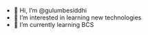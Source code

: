 - 👋 Hi, I’m @gulumbesiddhi
- 👀 I’m interested in learning new technologies
- 🌱 I’m currently learning BCS
